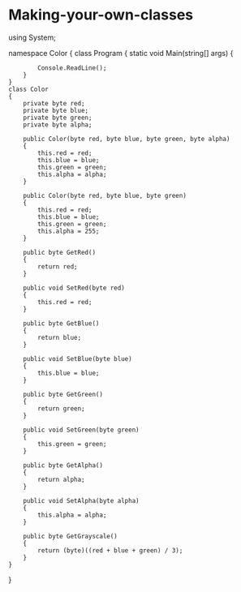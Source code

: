# Making-your-own-classes


using System;

namespace Color
{
    class Program
    {
        static void Main(string[] args)
        {

            Console.ReadLine();
        }
    }
    class Color
    {
        private byte red;
        private byte blue;
        private byte green;
        private byte alpha;

        public Color(byte red, byte blue, byte green, byte alpha)
        {
            this.red = red;
            this.blue = blue;
            this.green = green;
            this.alpha = alpha;
        }

        public Color(byte red, byte blue, byte green)
        {
            this.red = red;
            this.blue = blue;
            this.green = green;
            this.alpha = 255;
        }

        public byte GetRed()
        {
            return red;
        }

        public void SetRed(byte red)
        {
            this.red = red;
        }

        public byte GetBlue()
        {
            return blue;
        }

        public void SetBlue(byte blue)
        {
            this.blue = blue;
        }

        public byte GetGreen()
        {
            return green;
        }

        public void SetGreen(byte green)
        {
            this.green = green;
        }

        public byte GetAlpha()
        {
            return alpha;
        }

        public void SetAlpha(byte alpha)
        {
            this.alpha = alpha;
        }

        public byte GetGrayscale()
        {
            return (byte)((red + blue + green) / 3);
        }
    }   
}
